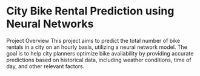 # City Bike Rental Prediction using Neural Networks

Project Overview
This project aims to predict the total number of bike rentals in a city on an hourly basis, utilizing a neural network model. The goal is to help city planners optimize bike availability by providing accurate predictions based on historical data, including weather conditions, time of day, and other relevant factors.
